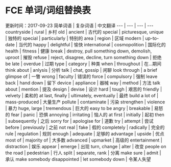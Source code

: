 # FCE 单词/词组替换表
更新时间：2017-09-23
简单词语 | 复杂词语 | 中文翻译
--- | --- | --- | ---
countryside | rural | 乡村
old | ancient | 古代的
special | picturesque, unique | 独特的
special | particularly | 特别的
area | region | 区域
modern | up-to-date | 当代的
happy | delightful | 愉快
international | cosmopolition | 国际化的
health | fitness | 健康
break | destroy, pull something down, demolish, uproot | 摧毁
refuse | reject, disagree, decline, turn something down | 拒绝
be late | overdue | 过期
type | category | 种类
when | throughout | 在...期间
think about | anlysis | 分析
talk | chat, gossip | 闲聊
look through | a brief glimpse of | 一瞥
wrong | faculty | 错误的
force | compulsory | 强制
leave back | hand down | 留下
device | appliance | 器械
way | method | 方法
talk about | mention | 提及
design | devise | 设计
hard | tough | 艰苦的
friendly | velvety | 柔和的
at last, finally | ultimately, eventually | 最终
build a lot of | mass-produced | 大量生产
pollute | contaminate | 污染
strengthen | violence | 暴力
huge, large | tremendous | 巨大的
easy to be angry | breakable | 易怒的
fear | panic | 恐惧
annoying | irritating | 恼人的
at first | initially | 起初
then | subsequently | 之后
sorry for | apologise for | 道歉
try | attempt | 尝试
before | previously | 之前
not real | fake | 假的
completely | radically | 完全的
rule | regulation | 规则
enough | adequate | 足够的
advantage | upside | 优点
most of | majority of | 大多数
advanced | upmarket | 高级的
entertainment | distraction | 娱乐
appear | emerge | 出现
turn, change | alter | 改变
people on the road | pedestrian | 行人
split | separate, rank | 分离
make sure | admit | 承认
make somebody disappointed | let somebody down | 令某人失望
